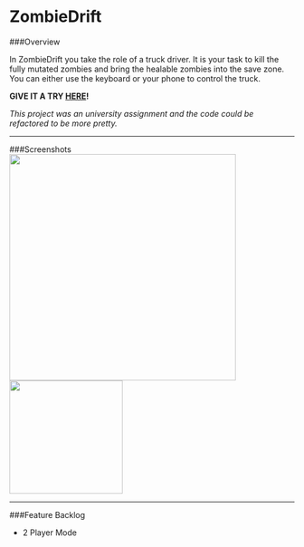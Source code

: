 # ZombieDrift

###Overview

In ZombieDrift you take the role of a truck driver. It is your task to kill the fully mutated zombies and bring the healable zombies into the save zone. You can either use the keyboard or your phone to control the truck.

**GIVE IT A TRY [HERE](http://mobilecomputingwebsite.azurewebsites.net)!**

*This project was an university assignment and the code could be refactored to be more pretty.*

----------

###Screenshots
<kbd>
<img src="http://tobias-roeddiger.com/assets/images/MCdesktop.png" width="400"/>
</kbd>
<kbd>
<img src="http://tobias-roeddiger.com/assets/images/MCphone.png" width="200"/>
</kbd>

----------

###Feature Backlog
- 2 Player Mode
